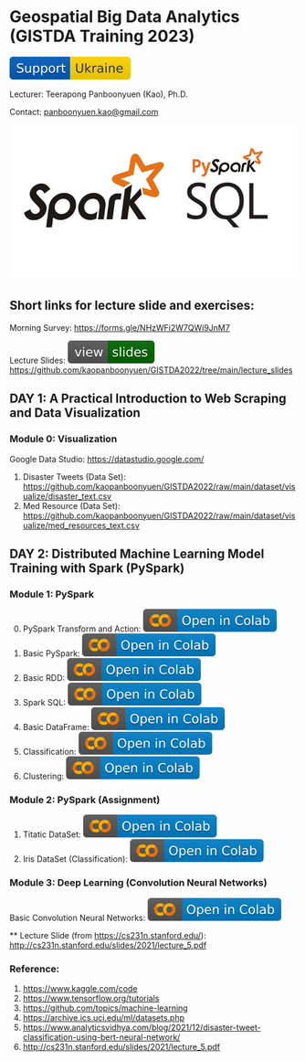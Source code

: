 # Geospatial Big Data Analytics (GISTDA Training 2023)

[![Support-Ukraine](https://raw.githubusercontent.com/kaopanboonyuen/2110446_DataScience_2021s2/main/img/Support-Ukraine-FFD500.svg)](https://supportukrainenow.org/)

Lecturer: Teerapong Panboonyuen (Kao), Ph.D.

Contact: panboonyuen.kao@gmail.com

![alt text](https://github.com/kaopanboonyuen/GISTDA2022/blob/main/files/pyspark_logo_v2.png)

## Short links for lecture slide and exercises:

Morning Survey: https://forms.gle/NHzWFi2W7QWi9JnM7

Lecture Slides: [![Slides](https://raw.githubusercontent.com/kaopanboonyuen/2110446_DataScience_2021s2/main/img/view-slides-darkgreen.svg)](https://github.com/kaopanboonyuen/GISTDA2022/tree/main/lecture_slides) https://github.com/kaopanboonyuen/GISTDA2022/tree/main/lecture_slides

## DAY 1: A Practical Introduction to Web Scraping and Data Visualization
### Module 0: Visualization 

Google Data Studio: https://datastudio.google.com/

1. Disaster Tweets (Data Set): https://github.com/kaopanboonyuen/GISTDA2022/raw/main/dataset/visualize/disaster_text.csv
2. Med Resource (Data Set): https://github.com/kaopanboonyuen/GISTDA2022/raw/main/dataset/visualize/med_resources_text.csv

## DAY 2: Distributed Machine Learning Model Training with Spark (PySpark) 
### Module 1: PySpark

0. PySpark Transform and Action: [![Open In Colab](https://raw.githubusercontent.com/kaopanboonyuen/2110446_DataScience_2021s2/main/img/colab-badge.svg)](https://colab.research.google.com/github/kaopanboonyuen/GISTDA2022/blob/main/code/0_Pyspark_Transform_Action.ipynb)
1. Basic PySpark: [![Open In Colab](https://raw.githubusercontent.com/kaopanboonyuen/2110446_DataScience_2021s2/main/img/colab-badge.svg)](https://colab.research.google.com/github/kaopanboonyuen/GISTDA2022/blob/main/code/1_Basic_Spark.ipynb)
2. Basic RDD: [![Open In Colab](https://raw.githubusercontent.com/kaopanboonyuen/2110446_DataScience_2021s2/main/img/colab-badge.svg)](https://colab.research.google.com/github/kaopanboonyuen/GISTDA2022/blob/main/code/2_Pyspark_Basic_RDD.ipynb)
3. Spark SQL: [![Open In Colab](https://raw.githubusercontent.com/kaopanboonyuen/2110446_DataScience_2021s2/main/img/colab-badge.svg)](https://colab.research.google.com/github/kaopanboonyuen/GISTDA2022/blob/main/code/3_SparkSQL.ipynb)
4. Basic DataFrame: [![Open In Colab](https://raw.githubusercontent.com/kaopanboonyuen/2110446_DataScience_2021s2/main/img/colab-badge.svg)](https://colab.research.google.com/github/kaopanboonyuen/GISTDA2022/blob/main/code/4_Pyspark_Basic_DataFrame.ipynb)
5. Classification: [![Open In Colab](https://raw.githubusercontent.com/kaopanboonyuen/2110446_DataScience_2021s2/main/img/colab-badge.svg)](https://colab.research.google.com/github/kaopanboonyuen/GISTDA2022/blob/main/code/5_Pyspark_Classification_Pipeline_Churn.ipynb)
6. Clustering: [![Open In Colab](https://raw.githubusercontent.com/kaopanboonyuen/2110446_DataScience_2021s2/main/img/colab-badge.svg)](https://colab.research.google.com/github/kaopanboonyuen/GISTDA2022/blob/main/code/6_Pyspark_Clustering_Pipeline_Cdr.ipynb)

### Module 2: PySpark (Assignment)
1. Titatic DataSet: [![Open In Colab](https://raw.githubusercontent.com/kaopanboonyuen/2110446_DataScience_2021s2/main/img/colab-badge.svg)](https://colab.research.google.com/github/kaopanboonyuen/GISTDA2022/blob/main/code/assignment/1_Pyspark_Titanic_toStudent.ipynb)
2. Iris DataSet (Classification): [![Open In Colab](https://raw.githubusercontent.com/kaopanboonyuen/2110446_DataScience_2021s2/main/img/colab-badge.svg)](https://colab.research.google.com/github/kaopanboonyuen/GISTDA2022/blob/main/code/assignment/2_DecisionTree_Pipeline_Iris_toStudent.ipynb)

### Module 3: Deep Learning (Convolution Neural Networks)
Basic Convolution Neural Networks: [![Open In Colab](https://raw.githubusercontent.com/kaopanboonyuen/2110446_DataScience_2021s2/main/img/colab-badge.svg)](https://colab.research.google.com/github/kaopanboonyuen/GISTDA2022/blob/main/code/deeplearning/CV1_Image_classification_(Basic).ipynb)

** Lecture Slide (from https://cs231n.stanford.edu/): http://cs231n.stanford.edu/slides/2021/lecture_5.pdf

### Reference:

1. https://www.kaggle.com/code
2. https://www.tensorflow.org/tutorials
3. https://github.com/topics/machine-learning
4. https://archive.ics.uci.edu/ml/datasets.php
5. https://www.analyticsvidhya.com/blog/2021/12/disaster-tweet-classification-using-bert-neural-network/
6. http://cs231n.stanford.edu/slides/2021/lecture_5.pdf
